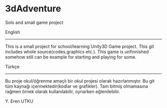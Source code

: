 3dAdventure
===========

Solo and small game project

English <br><hr>
This is a small project for school/learning Unity3D Game project. This git includes whole source(codes,graphics etc.). This game is
unfinnished somehow still can be example for starting and playing for some.



Türkçe <br><hr>
Bu proje okul/öğrenme amaçlı bir okul projesi olarak hazırlanmıştır. Bu git tüm kaynağı içermektedir(kodlar ve grafikler). Tam bitmiş
olmamasına rağmen örnek olarak kullanılabilir, oynarken eğlenilebilir.


Y. Eren UTKU
